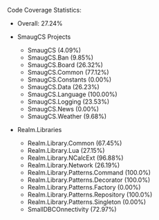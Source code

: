 Code Coverage Statistics:
  * Overall: 27.24%

  * SmaugCS Projects
    * SmaugCS (4.09%)
    * SmaugCS.Ban (9.85%)
    * SmaugCS.Board (26.32%)
    * SmaugCS.Common (77.12%)
    * SmaugCS.Constants (0.00%)
    * SmaugCS.Data (26.23%)
    * SmaugCS.Language (100.00%)
    * SmaugCS.Logging (23.53%)
    * SmaugCS.News (0.00%)
    * SmaugCS.Weather (9.68%)

  * Realm.Libraries
    * Realm.Library.Common (67.45%)
    * Realm.Library.Lua (27.15%)
    * Realm.Library.NCalcExt (96.88%)
    * Realm.Library.Network (26.19%)
    * Realm.Library.Patterns.Command (100.0%)
    * Realm.Library.Patterns.Decorator (100.0%)
    * Realm.Library.Patterns.Factory (0.00%)
    * Realm.Library.Patterns.Repository (100.0%)
    * Realm.Library.Patterns.Singleton (0.00%)
    * SmallDBCOnnectivity (72.97%)